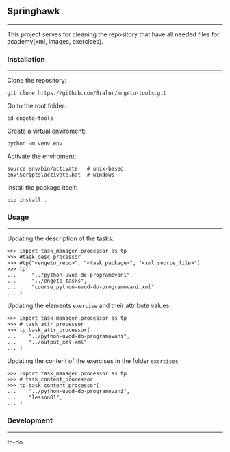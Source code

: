 ## Springhawk

---

This project serves for cleaning the repository that have all needed files
for academy(xml, images, exercises).

### Installation 

---

Clone the repository:
```
git clone https://github.com/Bralor/engeto-tools.git
```

Go to the root folder:
```
cd engeto-tools
```

Create a virtual enviroment:
```
python -m venv env
```

Activate the enviroment:
```
source env/bin/activate   # unix-based
env\Scripts\activate.bat  # windows
```

Install the package itself:
```
pip install .
```

### Usage

---

Updating the description of the tasks:
```
>>> import task_manager.processor as tp
>>> #task_desc_processor
>>> #tp("<engeto_repo>", "<task_package>", "<xml_source_file>")
>>> tp(
...     "../python-uvod-do-programovani",
...     "../engeto_tasks", 
...     "course_python-uvod-do-programovani.xml"
... )
```

Updating the elements `exercise` and their attribute values:
```
>>> import task_manager.processor as tp
>>> # task_attr_processor
>>> tp.task_attr_processor(
...    "../python-uvod-do-programovani",
...    "../output_xml.xml"
... )
```

Updating the content of the exercises in the folder `exercises`:
```
>>> import task_manager.processor as tp
>>> # task_content_processor
>>> tp.task_content_processor(
...    "../python-uvod-do-programovani",
...    "lesson01",
... )
```

### Development

---

to-do
